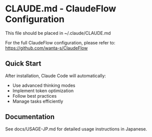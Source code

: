 # CLAUDE.md - ClaudeFlow Configuration

This file should be placed in ~/.claude/CLAUDE.md

For the full ClaudeFlow configuration, please refer to:
https://github.com/wanta-s/ClaudeFlow

## Quick Start

After installation, Claude Code will automatically:
- Use advanced thinking modes
- Implement token optimization
- Follow best practices
- Manage tasks efficiently

## Documentation

See docs/USAGE-JP.md for detailed usage instructions in Japanese.